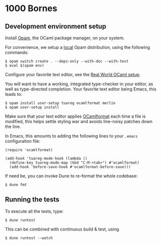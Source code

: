 # 1000 Bornes

## Development environment setup

Install [Opam](https://opam.ocaml.org/doc/Install.html), the OCaml
package manager, on your system.

For convenience, we setup a [local](https://opam.ocaml.org/blog/opam-local-switches/) Opam distribution, using the following commands:

```
$ opam switch create . --deps-only --with-doc --with-test
$ eval $(opam env)
```

Configure your favorite text editor, see the [Real World OCaml setup](http://dev.realworldocaml.org/install.html#editor-setup).

You will want to have a working, integrated type-checker in your
editor, as well as type-directed completion. Your favorite text editor
being Emacs, this leads to:

```
$ opam install user-setup tuareg ocamlformat merlin
$ opam user-setup install
```

Make sure that your text editor applies
[OCamlformat](https://ocaml.org/p/ocamlformat/0.22.4/doc/editor_setup.html#editor-setup)
each time a file is modified, this helps settle styling war and avoids
line-noisy patches down the line.


In Emacs, this amounts to adding the following lines to your `.emacs`
configuration file:

```elisp
(require 'ocamlformat)

(add-hook 'tuareg-mode-hook (lambda ()
  (define-key tuareg-mode-map (kbd "C-M-<tab>") #'ocamlformat)
  (add-hook 'before-save-hook #'ocamlformat-before-save)))
```

If need be, you can invoke Dune to re-format the whole codebase:

```
$ dune fmt
```

## Running the tests

To execute all the tests, type:

```
$ dune runtest
```

This can be combined with continuous build & test, using

```
$ dune runtest --watch
```